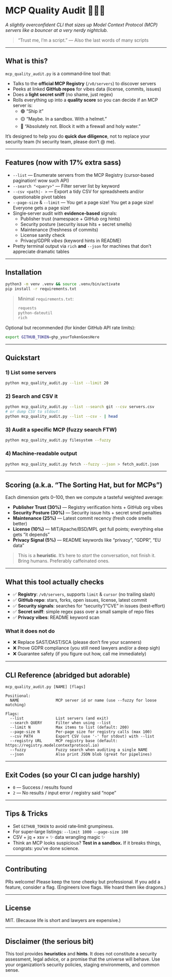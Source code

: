 # MCP Quality Audit 🕵️‍♀️✨
*A slightly overconfident CLI that sizes up Model Context Protocol (MCP) servers like a bouncer at a very nerdy nightclub.*

> “Trust me, I’m a script.” — Also the last words of many scripts

---

## What is this?
`mcp_quality_audit.py` is a command‑line tool that:
- Talks to the **official MCP Registry** (`/v0/servers`) to discover servers
- Peeks at linked **GitHub repos** for vibes data (license, commits, issues)
- Does a **light secret sniff** (no shame, just regex)
- Rolls everything up into a **quality score** so you can decide if an MCP server is:
  - 🟢 “Ship it”  
  - 🟡 “Maybe. In a sandbox. With a helmet.”  
  - 🔴 “Absolutely not. Block it with a firewall and holy water.”

It’s designed to help you do **quick due diligence**, not to replace your security team (hi security team, please don’t @ me).

---

## Features (now with 17% extra sass)
- `--list` — Enumerate servers from the MCP Registry (cursor‑based pagination! wow such API)
- `--search "<query>"` — Filter server list by keyword
- `--csv <path|- >` — Export a tidy CSV for spreadsheets and/or questionable pivot tables
- `--page-size` & `--limit` — You get a page size! You get a page size! Everyone gets a page size!
- Single‑server audit with **evidence‑based** signals:
  - Publisher trust (namespace + GitHub org hints)
  - Security posture (security issue hits + secret smells)
  - Maintenance (freshness of commits)
  - License sanity check
  - Privacy/GDPR *vibes* (keyword hints in README)
- Pretty terminal output via `rich` **and** `--json` for machines that don’t appreciate dramatic tables

---

## Installation
```bash
python3 -m venv .venv && source .venv/bin/activate
pip install -r requirements.txt
```

> Minimal `requirements.txt`:
> ```txt
> requests
> python-dateutil
> rich
> ```

Optional but recommended (for kinder GitHub API rate limits):
```bash
export GITHUB_TOKEN=ghp_yourTokenGoesHere
```

---

## Quickstart

### 1) List some servers
```bash
python mcp_quality_audit.py --list --limit 20
```

### 2) Search and CSV it
```bash
python mcp_quality_audit.py --list --search git --csv servers.csv
# or dump CSV to stdout:
python mcp_quality_audit.py --list --csv - | head
```

### 3) Audit a specific MCP (fuzzy search FTW)
```bash
python mcp_quality_audit.py filesystem --fuzzy
```

### 4) Machine‑readable output
```bash
python mcp_quality_audit.py fetch --fuzzy --json > fetch_audit.json
```

---

## Scoring (a.k.a. “The Sorting Hat, but for MCPs”)
Each dimension gets 0–100, then we compute a tasteful weighted average:

- **Publisher Trust (30%)** — Registry verification hints + GitHub org vibes  
- **Security Posture (30%)** — Security issue hits + secret smell penalties  
- **Maintenance (25%)** — Latest commit recency (fresh code smells better)  
- **License (10%)** — MIT/Apache/BSD/MPL get full points; everything else gets “it depends”  
- **Privacy Signal (5%)** — README keywords like “privacy”, “GDPR”, “EU data”

> This is a **heuristic**. It’s here to *start* the conversation, not finish it. Bring humans. Preferably caffeinated ones.

---

## What this tool actually checks
- ✅ **Registry**: `/v0/servers`, supports `limit` & `cursor` (no trailing slash)
- ✅ **GitHub repo**: stars, forks, open issues, license, latest commit
- ✅ **Security signals**: searches for “security”/“CVE” in issues (best‑effort)
- ✅ **Secret sniff**: simple regex pass over a small sample of repo files
- ✅ **Privacy vibes**: README keyword scan

### What it does **not** do
- ❌ Replace SAST/DAST/SCA (please don’t fire your scanners)
- ❌ Prove GDPR compliance (you still need lawyers and/or a deep sigh)
- ❌ Guarantee safety (if you figure out how, call me immediately)

---

## CLI Reference (abridged but adorable)
```text
mcp_quality_audit.py [NAME] [flags]

Positional:
  NAME                MCP server id or name (use --fuzzy for loose matching)

Flags:
  --list              List servers (and exit)
  --search QUERY      Filter when using --list
  --limit N           Max items to list (default: 200)
  --page-size N       Per-page size for registry calls (max 100)
  --csv PATH          Export CSV (use '-' for stdout) with --list
  --registry URL      MCP registry base (default: https://registry.modelcontextprotocol.io)
  --fuzzy             Fuzzy search when auditing a single NAME
  --json              Also print JSON blob (great for pipelines)
```

---

## Exit Codes (so your CI can judge harshly)
- `0` — Success / results found
- `2` — No results / input error / registry said “nope”

---

## Tips & Tricks
- Set `GITHUB_TOKEN` to avoid rate‑limit grumpiness.
- For super‑large listings: `--limit 1000 --page-size 100`
- CSV + jq + xsv = ✨ data wrangling magic ✨
- Think an MCP looks suspicious? **Test in a sandbox.** If it breaks things,
  congrats: you’ve done science.

---

## Contributing
PRs welcome! Please keep the tone cheeky but professional. If you add a feature,
consider a flag. (Engineers love flags. We hoard them like dragons.)

---

## License
MIT. (Because life is short and lawyers are expensive.)

---

## Disclaimer (the serious bit)
This tool provides **heuristics** and **hints**. It does not constitute a
security assessment, legal advice, or a promise that the universe will behave.
Use your organization’s security policies, staging environments, and common sense.
